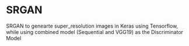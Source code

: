 # SRGAN

SRGAN to genearte super_resolution images in Keras using Tensorflow, while using combined model (Sequential and VGG19) as the Discriminator Model
